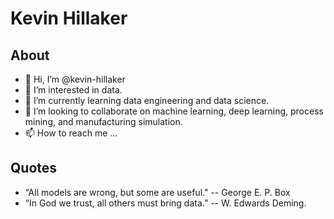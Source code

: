 # Kevin Hillaker

## About

- 👋 Hi, I’m @kevin-hillaker
- 👀 I’m interested in data.
- 🌱 I’m currently learning data engineering and data science. 
- 💞️ I’m looking to collaborate on machine learning, deep learning, process mining, and manufacturing simulation.
- 📫 How to reach me ...

## Quotes

* “All models are wrong, but some are useful." -- George E. P. Box
* “In God we trust, all others must bring data.” -- W. Edwards Deming.

<!---
kevin-hillaker/kevin-hillaker is a ✨ special ✨ repository because its `README.md` (this file) appears on your GitHub profile.
You can click the Preview link to take a look at your changes.
--->
